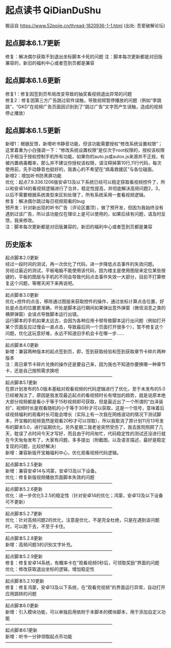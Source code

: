 # 起点读书 QiDianDuShu
搬运自 https://www.52pojie.cn/thread-1820936-1-1.html (出处: 吾爱破解论坛)

## 起点脚本6.1.7更新
修复：解决偶尔获取不到退出坐标脚本卡死的问题
注：脚本每次更新都是对旧版兼容的，新旧的福利中心或者签到页都是兼容

## 起点脚本6.1.6更新  
修复1：修复因签到页布局改变导致的抽奖看视频退出异常的问题  
修复2：修复因第三方广告跳过软件误触，导致视频暂停播放的问题（例如“李跳跳”，“GKD”在视频广告页面因识别到了“跳过广告”文字而产生误触，造成的视频停止播放）  


## 起点脚本6.1.5更新
新增1：根据反馈，新增听书静音功能，但该功能需要授权“修改系统设置权限”；这里着重为小白强调一下：“修改系统设置权限”是仅次于root权限的，授权该权限几乎相当于授权控制手机所有功能，如果你的auto.js或autox.js来源并不正规，有被内置病毒概率，那么并不建议你授权该权限，请注释掉第10行,11行代码，每次使用前，先手动静音也挺好的，我衷心的不希望在“病毒救援区”与各位碰面。  
新增2：增加听书防黑屏功能  
优化：起点7.9.336.1206版安卓13及以下系统已经可以稳定获取看视频控件了，所以和安卓14的看视频逻辑进行了合并，稳定性提高，并彻底解决高频问题2，3，以后不需要根据系统类型来区别处理了，所有系统采用一套看视频逻辑。  
修复：解决偶尔跳过每日视频观看的bug  
预开发：针对新出现的听书广告（评论区置顶），做了预开发，但因为我始终没有遇到过该广告，所以该功能仅在理论上是可以使用的，如果后续有问题，请及时反馈，我来修改。  
注：脚本每次更新都是对旧版兼容的，新旧的福利中心或者签到页都是兼容  



## 历史版本
起点脚本2.0更新  
经过一段时间的测试，再一次优化了代码，进一步降低点击事件的失效问题。  
另经过最近的测试，平板电脑不能使用该代码，因为楼主是使用图层来定位某些按键的，平板的图层与手机的不同会导致代码点击事件失效一大部分，目前不打算修复这个问题，等哪天闲下来再说吧。  
————————————————————————  
起点脚本3.0更新  
优化+控件的点击，移除通过图层来获取控件的操作，通过坐标计算点击位置，好处是点击的位置更准确，坏处是脚本运行期间如果弹出意外弹窗（微信消息之类的横屏弹窗）会误点导致脚本运行出错。  
运行脚本的手机如果太远古，会因为各种应用卡顿导致脚本运行出问题（例如打开某个页面反应过慢会一直点击，导致最后同一个页面打开很多个），暂不修复这个问题，优化这玩意好难，永远不知道旧手机会卡在哪一步……  
————————————————————————  
起点脚本4.0更新  
新增：兼容两种版本的起点签到页，即，签到获取经验和签到获取章节卡碎片两种版本  
注：周日章节卡碎片兑换的操作还是要自己来，因为我也不知道你要换哪一种章节卡，还是自己按照需求换吧  
————————————————————————  
起点脚本5.1更新  
在原计划发布的5.0版本基础对观看视频的代码逻辑进行了优化，至于未发布的5.0已经被淘汰了，原因是我发现最近起点的看视频时长有增加的趋势，就是说原本绝大部分视频都是看小于等于15秒视频即可获取，但是最近出了一个所谓的“白泽装扮”，视频时长是观看随机的小于等于30秒才可以获取，这是一个信号，意味着后续视频福利的观看时长可能会增长（实际上有一次我在网络波动的情况下测试脚本，开宝箱的视频竟然是观看20秒才可以领取），所以我取消了原计划11月13号发布的脚本5.0，进行延期优化。另外星期二我老爸突然受伤了，我去医院照顾了几天，耽误了点时间今天才写好，而且由于时间匆忙，代码稳定性的测试还没进行就在今天匆匆发布了，大家有问题，多多提出（附截图，以及语言描述，最好是稳定复现的问题，比较好解决）  
新增：兼容新版开宝箱福利中心，优化观看视频代码逻辑。  
————————————————————————  
起点脚本5.2.5更新  
新增：兼容安卓14与鸿蒙，安卓13及以下设备。  
优化：修复新版视频播放页面脚本失效的问题  
————————————————————————  
起点脚本5.2.6更新  
优化：进一步优化5.2.5的稳定性（针对安卓14的优化；鸿蒙，安卓13及以下设备可不更新）  
————————————————————————  
起点脚本5.2.7更新  
优化：针对高频问题2的优化，注意是优化，不是完全杜绝，只是在遇到该问题时，可以跑下去，不至于卡住。  
————————————————————————  
起点脚本5.2.8更新  
新增：高频问题3的识别文字补充。  
————————————————————————  
起点脚本5.2.9更新  
修复：修复安卓14系统，有概率卡在“观看视频0秒后，可领取奖励”界面的问题  
优化：修改获取退出坐标的逻辑，增加稳定性  
————————————————————————  
起点脚本5.2.10更新  
修复：修复鸿蒙，安卓13及以下系统，在“观看完视频”的界面运行异常，自动打开应用跳转的问题  
————————————————————————  
起点脚本6.0更新  
新增：引入模块功能，可以单独启用依附于本脚本的模块脚本，用于添加自定义功能  
————————————————————————  
起点脚本6.1更新  
新增：听书一分钟领取起点币功能  
————————————————————————  


